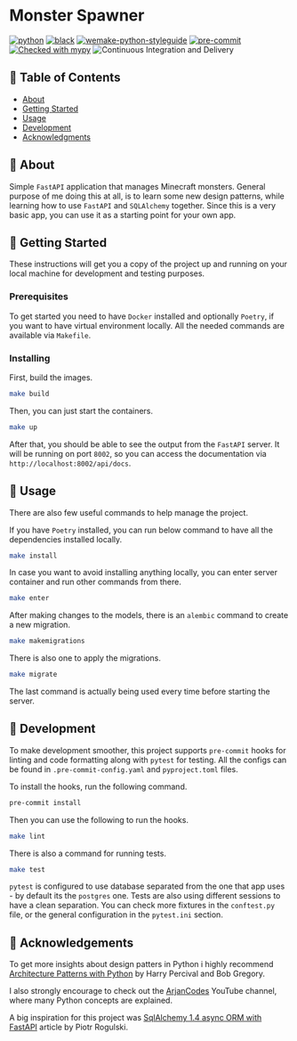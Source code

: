 # Monster Spawner

[![python](https://img.shields.io/static/v1?label=python&message=3.10%2B&color=informational&logo=python&logoColor=white)](https://www.python.org/)
[![black](https://img.shields.io/badge/code%20style-black-000000.svg)](https://github.com/python/black)
[![wemake-python-styleguide](https://img.shields.io/badge/style-wemake-000000.svg)](https://github.com/wemake-services/wemake-python-styleguide)
[![pre-commit](https://img.shields.io/badge/pre--commit-enabled-brightgreen?logo=pre-commit&logoColor=white)](https://github.com/pre-commit/pre-commit)
[![Checked with mypy](http://www.mypy-lang.org/static/mypy_badge.svg)](http://mypy-lang.org/)
![Continuous Integration and Delivery](https://github.com/microcraft-alpha/monster-spawner/workflows/Github%20Actions/badge.svg?branch=master)

## 📝 Table of Contents

- [About](#about)
- [Getting Started](#getting_started)
- [Usage](#usage)
- [Development](#development)
- [Acknowledgments](#acknowledgement)

## 🧐 About <a name = "about"></a>

Simple `FastAPI` application that manages Minecraft monsters. General purpose of me doing this at all, is to learn some new design patterns, while learning how to use `FastAPI` and `SQLAlchemy` together. Since this is a very basic app, you can use it as a starting point for your own app.

## 🏁 Getting Started <a name = "getting_started"></a>

These instructions will get you a copy of the project up and running on your local machine for development and testing purposes.

### Prerequisites

To get started you need to have `Docker` installed and optionally `Poetry`, if you want to have virtual environment locally. All the needed commands are available via `Makefile`.

### Installing

First, build the images.

```bash
make build
```

Then, you can just start the containers.

```bash
make up
```

After that, you should be able to see the output from the `FastAPI` server. It will be running on port `8002`, so you can access the documentation via `http://localhost:8002/api/docs`.

## 🎈 Usage <a name = "usage"></a>

There are also few useful commands to help manage the project.

If you have `Poetry` installed, you can run below command to have all the dependencies installed locally.

```bash
make install
```

In case you want to avoid installing anything locally, you can enter server container and run other commands from there.

```bash
make enter
```

After making changes to the models, there is an `alembic` command to create a new migration.

```bash
make makemigrations
```

There is also one to apply the migrations.

```bash
make migrate
```

The last command is actually being used every time before starting the server.

## 🔧 Development <a name = "development"></a>

To make development smoother, this project supports `pre-commit` hooks for linting and code formatting along with `pytest` for testing. All the configs can be found in `.pre-commit-config.yaml` and `pyproject.toml` files.

To install the hooks, run the following command.

```bash
pre-commit install
```

Then you can use the following to run the hooks.

```bash
make lint
```

There is also a command for running tests.

```bash
make test
```

`pytest` is configured to use database separated from the one that app uses - by default its the `postgres` one. Tests are also using different sessions to have a clean separation. You can check more fixtures in the `conftest.py` file, or the general configuration in the `pytest.ini` section.

## 🎉 Acknowledgements <a name = "acknowledgement"></a>

To get more insights about design patters in Python i highly recommend [Architecture Patterns with Python](https://www.oreilly.com/library/view/architecture-patterns-with/9781492052197/) by Harry Percival and Bob Gregory.

I also strongly encourage to check out the [ArjanCodes](https://www.youtube.com/c/ArjanCodes) YouTube channel, where many Python concepts are explained.

A big inspiration for this project was [SqlAlchemy 1.4 async ORM with FastAPI](https://rogulski.it/blog/sqlalchemy-14-async-orm-with-fastapi/) article by Piotr Rogulski.

